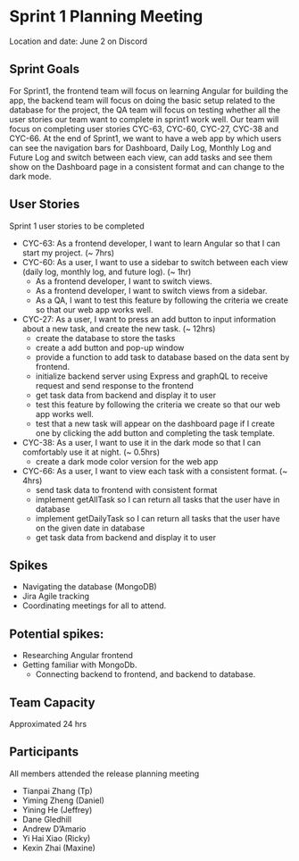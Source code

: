 # Sprint 1 Planning Meeting

Location and date: June 2 on Discord

## Sprint Goals

For Sprint1, the frontend team will focus on learning Angular for building the app, the backend team will focus on doing the basic setup related to the database for the project, the QA team will focus on testing whether all the user stories our team want to complete in sprint1 work well. Our team will focus on completing user stories CYC-63, CYC-60, CYC-27, CYC-38 and CYC-66. At the end of Sprint1, we want to have a web app by which users can see the navigation bars for Dashboard, Daily Log, Monthly Log and Future Log and switch between each view, can add tasks and see them show on the Dashboard page in a consistent format and can change to the dark mode.

## User Stories

Sprint 1 user stories to be completed

- CYC-63: As a frontend developer, I want to learn Angular so that I can start
  my project. (~ 7hrs)
- CYC-60: As a user, I want to use a sidebar to switch between each view (daily
  log, monthly log, and future log). (~ 1hr)
  - As a frontend developer, I want to switch views.
  - As a frontend developer, I want to switch views from a sidebar.
  - As a QA, I want to test this feature by following the criteria we create so
    that our web app works well.
- CYC-27: As a user, I want to press an add button to input information about a
  new task, and create the new task. (~ 12hrs)
  - create the database to store the tasks
  - create a add button and pop-up window
  - provide a function to add task to database based on the data sent by frontend.
  - initialize backend server using Express and graphQL to receive request and send response to the frontend
  - get task data from backend and display it to user
  - test this feature by following the criteria we create so that our web app
    works well.
  - test that a new task will appear on the dashboard page if I create one by
    clicking the add button and completing the task template.
- CYC-38: As a user, I want to use it in the dark mode so that I can comfortably
  use it at night. (~ 0.5hrs)
  - create a dark mode color version for the web app
- CYC-66: As a user, I want to view each task with a consistent format. (~ 4hrs)
  - send task data to frontend with consistent format
  - implement getAllTask so I can return all tasks that the user have in database
  - implement getDailyTask so I can return all tasks that the user have on the given date in database
  - get task data from backend and display it to user

## Spikes

- Navigating the database (MongoDB)
- Jira Agile tracking
- Coordinating meetings for all to attend.

## Potential spikes:

- Researching Angular frontend
- Getting familiar with MongoDb.
  - Connecting backend to frontend, and backend to database.

## Team Capacity

Approximated 24 hrs

## Participants

All members attended the release planning meeting

- Tianpai Zhang (Tp)
- Yiming Zheng (Daniel)
- Yining He (Jeffrey)
- Dane Gledhill
- Andrew D’Amario
- Yi Hai Xiao (Ricky)
- Kexin Zhai (Maxine)
